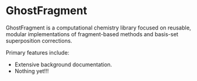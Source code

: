 <!--
  ~ Copyright 2024 GhostFragment
  ~
  ~ Licensed under the Apache License, Version 2.0 (the "License");
  ~ you may not use this file except in compliance with the License.
  ~ You may obtain a copy of the License at
  ~
  ~ http://www.apache.org/licenses/LICENSE-2.0
  ~
  ~ Unless required by applicable law or agreed to in writing, software
  ~ distributed under the License is distributed on an "AS IS" BASIS,
  ~ WITHOUT WARRANTIES OR CONDITIONS OF ANY KIND, either express or implied.
  ~ See the License for the specific language governing permissions and
  ~ limitations under the License.
-->

# GhostFragment

GhostFragment is a computational chemistry library focused on reusable, modular
implementations of fragment-based methods and basis-set superposition 
corrections.

Primary features include:

- Extensive background documentation.
- Nothing yet!!!
